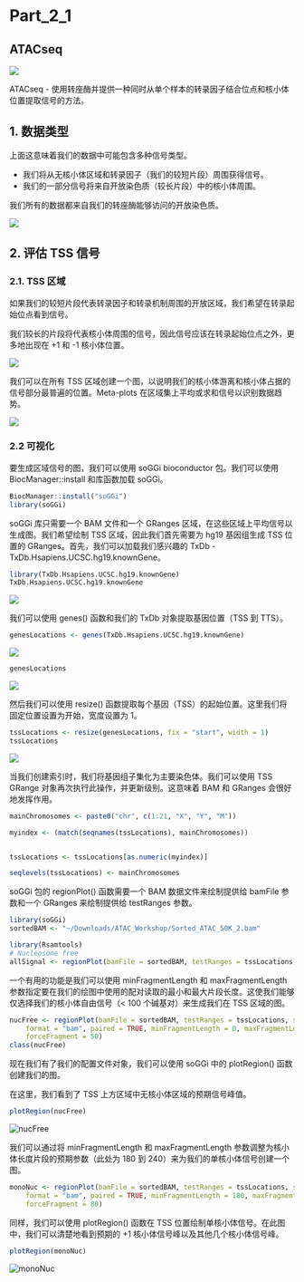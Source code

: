 # Part_2_1



## ATACseq

![](https://swindler-typora.oss-cn-chengdu.aliyuncs.com/typora_imgs/image-20230103115029939.png)



ATACseq - 使用转座酶并提供一种同时从单个样本的转录因子结合位点和核小体位置提取信号的方法。



## 1. 数据类型

上面这意味着我们的数据中可能包含多种信号类型。

- 我们将从无核小体区域和转录因子（我们的较短片段）周围获得信号。
- 我们的一部分信号将来自开放染色质（较长片段）中的核小体周围。

我们所有的数据都来自我们的转座酶能够访问的开放染色质。

![](https://swindler-typora.oss-cn-chengdu.aliyuncs.com/typora_imgs/image-20230103115939661.png)





## 2. 评估 TSS 信号



### 2.1. TSS 区域

如果我们的较短片段代表转录因子和转录机制周围的开放区域，我们希望在转录起始位点看到信号。

我们较长的片段将代表核小体周围的信号，因此信号应该在转录起始位点之外，更多地出现在 +1 和 -1 核小体位置。

![](https://swindler-typora.oss-cn-chengdu.aliyuncs.com/typora_imgs/image-20230103162642782.png)



我们可以在所有 TSS 区域创建一个图，以说明我们的核小体游离和核小体占据的信号部分最普遍的位置。Meta-plots 在区域集上平均或求和信号以识别数据趋势。

![](https://swindler-typora.oss-cn-chengdu.aliyuncs.com/typora_imgs/image-20230103162804642.png)



### 2.2 可视化

要生成区域信号的图，我们可以使用 soGGi bioconductor 包。我们可以使用 BiocManager::install 和库函数加载 soGGi。

```R
BiocManager::install("soGGi")
library(soGGi)
```

soGGi 库只需要一个 BAM 文件和一个 GRanges 区域，在这些区域上平均信号以生成图。我们希望绘制 TSS 区域，因此我们首先需要为 hg19 基因组生成 TSS 位置的 GRanges。首先，我们可以加载我们感兴趣的 TxDb - TxDb.Hsapiens.UCSC.hg19.knownGene。

```R
library(TxDb.Hsapiens.UCSC.hg19.knownGene)
TxDb.Hsapiens.UCSC.hg19.knownGene
```

![](https://swindler-typora.oss-cn-chengdu.aliyuncs.com/typora_imgs/image-20230103163206311.png)



我们可以使用 genes() 函数和我们的 TxDb 对象提取基因位置（TSS 到 TTS）。

```R
genesLocations <- genes(TxDb.Hsapiens.UCSC.hg19.knownGene)
```

![](https://swindler-typora.oss-cn-chengdu.aliyuncs.com/typora_imgs/image-20230103163231733.png)



```R
genesLocations
```

![](https://swindler-typora.oss-cn-chengdu.aliyuncs.com/typora_imgs/image-20230103163245326.png)



然后我们可以使用 resize() 函数提取每个基因（TSS）的起始位置。这里我们将固定位置设置为开始，宽度设置为 1。

```R
tssLocations <- resize(genesLocations, fix = "start", width = 1)
tssLocations
```

![](https://swindler-typora.oss-cn-chengdu.aliyuncs.com/typora_imgs/image-20230103163344489.png)



当我们创建索引时，我们将基因组子集化为主要染色体。我们可以使用 TSS GRange 对象再次执行此操作，并更新级别。这意味着 BAM 和 GRanges 会很好地发挥作用。

```R
mainChromosomes <- paste0("chr", c(1:21, "X", "Y", "M"))

myindex <- (match(seqnames(tssLocations), mainChromosomes))


tssLocations <- tssLocations[as.numeric(myindex)]

seqlevels(tssLocations) <- mainChromosomes
```

soGGi 包的 regionPlot() 函数需要一个 BAM 数据文件来绘制提供给 bamFile 参数和一个 GRanges 来绘制提供给 testRanges 参数。

```R
library(soGGi)
sortedBAM <- "~/Downloads/ATAC_Workshop/Sorted_ATAC_50K_2.bam"

library(Rsamtools)
# Nucleosome free
allSignal <- regionPlot(bamFile = sortedBAM, testRanges = tssLocations)
```

一个有用的功能是我们可以使用 minFragmentLength 和 maxFragmentLength 参数指定要在我们的绘图中使用的配对读取的最小和最大片段长度。这使我们能够仅选择我们的核小体自由信号（< 100 个碱基对）来生成我们在 TSS 区域的图。

```R
nucFree <- regionPlot(bamFile = sortedBAM, testRanges = tssLocations, style = "point",
    format = "bam", paired = TRUE, minFragmentLength = 0, maxFragmentLength = 100,
    forceFragment = 50)
class(nucFree)
```

现在我们有了我们的配置文件对象，我们可以使用 soGGi 中的 plotRegion() 函数创建我们的图。

在这里，我们看到了 TSS 上方区域中无核小体区域的预期信号峰值。

```R
plotRegion(nucFree)
```

![nucFree](https://swindler-typora.oss-cn-chengdu.aliyuncs.com/typora_imgs/image-20230103163630790.png)



我们可以通过将 minFragmentLength 和 maxFragmentLength 参数调整为核小体长度片段的预期参数（此处为 180 到 240）来为我们的单核小体信号创建一个图。

```R
monoNuc <- regionPlot(bamFile = sortedBAM, testRanges = tssLocations, style = "point",
    format = "bam", paired = TRUE, minFragmentLength = 180, maxFragmentLength = 240,
    forceFragment = 80)
```

同样，我们可以使用 plotRegion() 函数在 TSS 位置绘制单核小体信号。在此图中，我们可以清楚地看到预期的 +1 核小体信号峰以及其他几个核小体信号峰。

```R
plotRegion(monoNuc)
```

![monoNuc](https://swindler-typora.oss-cn-chengdu.aliyuncs.com/typora_imgs/image-20230103163713378.png)
